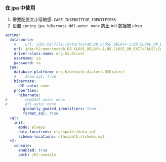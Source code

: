 
### 在 jpa 中使用

1. 需要配置大小写敏感: `CASE_INSENSITIVE_IDENTIFIERS`
2. 设置 `spring.jpa.hibernate.ddl-auto: none` 防止 init 数据被 clear

```yaml
spring:
  datasource:
    #    url: jdbc:h2:file:/data/testdb;DB_CLOSE_DELAY=-1;DB_CLOSE_ON_EXIT=FALSE
    url: jdbc:h2:mem:testdb;DB_CLOSE_DELAY=-1;DB_CLOSE_ON_EXIT=FALSE;CASE_INSENSITIVE_IDENTIFIERS=TRUE
    driver-class-name: org.h2.Driver
    username: sa
    password: sa
  jpa:
    database-platform: org.hibernate.dialect.H2Dialect
    #    show-sql: true
    hibernate:
      ddl-auto: none
    properties:
      hibernate:
#        hbm2ddl-auto: none
#        ddl-auto: none
        globally_quoted_identifiers: true
        format_sql: true
  sql:
    init:
      mode: always
      data-locations: classpath:/data.sql
      schema-locations: classpath:/schema.sql
  h2:
    console:
      enabled: true
      path: /h2-console
```